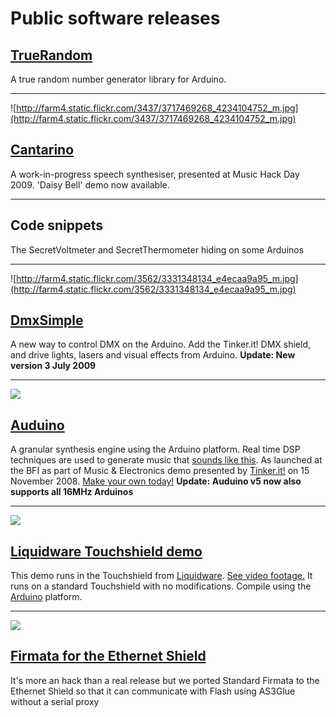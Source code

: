 # Public software releases #
## [TrueRandom](http://code.google.com/p/tinkerit/wiki/TrueRandom) ##
A true random number generator library for Arduino.

---

![http://farm4.static.flickr.com/3437/3717469268_4234104752_m.jpg](http://farm4.static.flickr.com/3437/3717469268_4234104752_m.jpg)
## [Cantarino](http://code.google.com/p/tinkerit/wiki/Cantarino) ##
A work-in-progress speech synthesiser, presented at Music Hack Day 2009. 'Daisy Bell' demo now available.

---

## Code snippets ##
The SecretVoltmeter and SecretThermometer hiding on some Arduinos

---

![http://farm4.static.flickr.com/3562/3331348134_e4ecaa9a95_m.jpg](http://farm4.static.flickr.com/3562/3331348134_e4ecaa9a95_m.jpg)
## [DmxSimple](http://code.google.com/p/tinkerit/wiki/DmxSimple) ##
A new way to control DMX on the Arduino. Add the Tinker.it! DMX shield, and drive lights, lasers and visual effects from Arduino. **Update: New version 3 July 2009**

---

[![](http://farm4.static.flickr.com/3162/3035173405_883eb0f91f_m.jpg)](http://www.vimeo.com/2266458)

## [Auduino](http://code.google.com/p/tinkerit/wiki/Auduino) ##
A granular synthesis engine using the Arduino platform. Real time DSP techniques are used to generate music that [sounds like this](http://www.vimeo.com/2266458). As launched at the BFI as part of Music & Electronics demo presented by [Tinker.it!](http://tinker.it) on 15 November 2008. [Make your own today!](http://code.google.com/p/tinkerit/wiki/Auduino)
**Update: Auduino v5 now also supports all 16MHz Arduinos**

---

[![](http://farm4.static.flickr.com/3290/3038078186_7259062e74_m.jpg)](http://uk.youtube.com/watch?v=g9A6DEjcT20)
## [Liquidware Touchshield demo](http://tinkerit.googlecode.com/files/touchshield_demo.pde) ##
This demo runs in the Touchshield from [Liquidware](http://liquidware.com). [See video footage.](http://uk.youtube.com/watch?v=g9A6DEjcT20)
It runs on a standard Touchshield with no modifications. Compile using the [Arduino](http://arduino.cc) platform.

---

[![](http://farm4.static.flickr.com/3261/3115065507_76e551e039_m.jpg)](http://flickr.com/photos/tinker_it/3115065507/)
## [Firmata for the Ethernet Shield](http://tinkerit.googlecode.com/files/eth_Firmata_v1.pde) ##
It's more an hack than a real release but we ported Standard Firmata to the Ethernet Shield so that it can communicate with Flash using AS3Glue without a serial proxy


